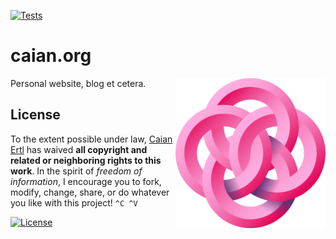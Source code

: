 [![Tests][gh-tc-shield]][gh-tc-url]

# caian.org

<img src="icon.svg" height="240px" align="right"/>

Personal website, blog et cetera.

[gh-tc-shield]: https://img.shields.io/github/workflow/status/caian-org/caian.org/build-and-push?label=deploy&logo=github&style=for-the-badge
[gh-tc-url]: https://github.com/caian-org/caian.org/actions/workflows/build-and-push.yml


## License

To the extent possible under law, [Caian Ertl][me] has waived **all copyright
and related or neighboring rights to this work**. In the spirit of _freedom of
information_, I encourage you to fork, modify, change, share, or do whatever
you like with this project! `^C ^V`

[![License][cc-shield]][cc-url]

[me]: https://github.com/upsetbit
[cc-shield]: https://forthebadge.com/images/badges/cc-0.svg
[cc-url]: http://creativecommons.org/publicdomain/zero/1.0
